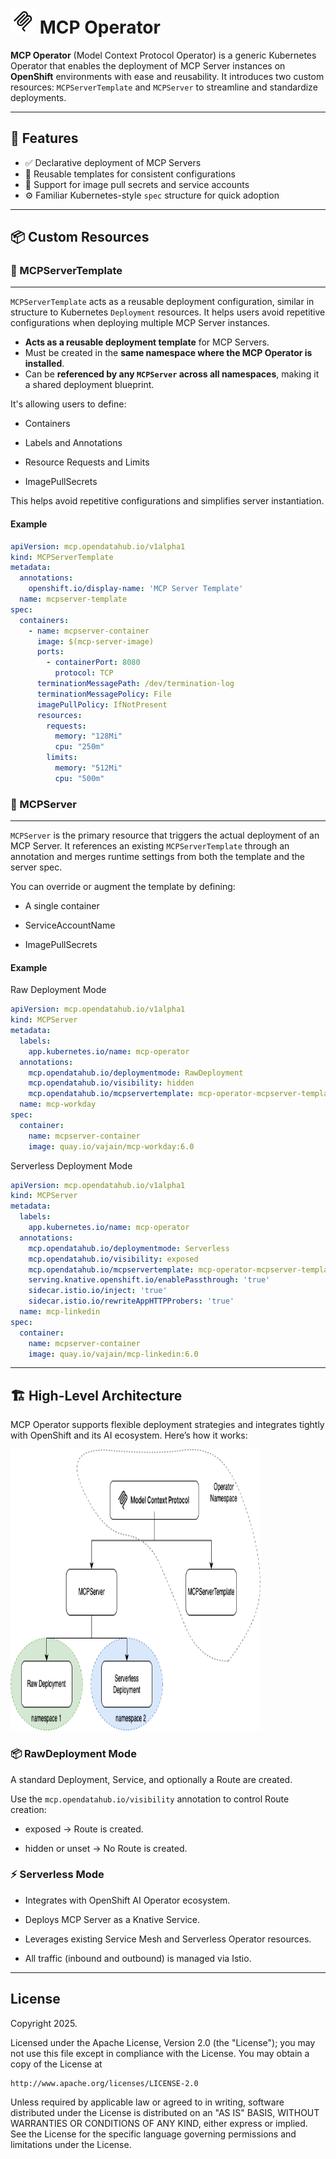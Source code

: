 # <img src="mcp.png" alt="High level Design" width="40" height="40"/> MCP Operator

**MCP Operator** (Model Context Protocol Operator) is a generic Kubernetes Operator that enables the deployment of MCP Server instances on **OpenShift** environments with ease and reusability. It introduces two custom resources: `MCPServerTemplate` and `MCPServer` to streamline and standardize deployments.

---

## 🚀 Features

- ✅ Declarative deployment of MCP Servers
- 🔁 Reusable templates for consistent configurations
- 🔐 Support for image pull secrets and service accounts
- ⚙️ Familiar Kubernetes-style `spec` structure for quick adoption

---

## 📦 Custom Resources

### 🧩 MCPServerTemplate

---

`MCPServerTemplate` acts as a reusable deployment configuration, similar in structure to Kubernetes `Deployment` resources. It helps users avoid repetitive configurations when deploying multiple MCP Server instances. 
- **Acts as a reusable deployment template** for MCP Servers.
- Must be created in the **same namespace where the MCP Operator is installed**.
- Can be **referenced by any `MCPServer` across all namespaces**, making it a shared deployment blueprint.

It's allowing users to define:

- Containers

- Labels and Annotations

- Resource Requests and Limits

- ImagePullSecrets

This helps avoid repetitive configurations and simplifies server instantiation.

#### Example

```yaml
apiVersion: mcp.opendatahub.io/v1alpha1
kind: MCPServerTemplate
metadata:
  annotations:
    openshift.io/display-name: 'MCP Server Template'
  name: mcpserver-template
spec:
  containers:
    - name: mcpserver-container
      image: $(mcp-server-image)
      ports:
        - containerPort: 8080
          protocol: TCP
      terminationMessagePath: /dev/termination-log
      terminationMessagePolicy: File
      imagePullPolicy: IfNotPresent
      resources:
        requests:
          memory: "128Mi"
          cpu: "250m"
        limits:
          memory: "512Mi"
          cpu: "500m"
```          

### 🧩 MCPServer

---

`MCPServer` is the primary resource that triggers the actual deployment of an MCP Server. It references an existing `MCPServerTemplate` through an annotation and merges runtime settings from both the template and the server spec.

You can override or augment the template by defining:

- A single container

- ServiceAccountName

- ImagePullSecrets

#### Example

Raw Deployment Mode
```yaml
apiVersion: mcp.opendatahub.io/v1alpha1
kind: MCPServer
metadata:
  labels:
    app.kubernetes.io/name: mcp-operator
  annotations:
    mcp.opendatahub.io/deploymentmode: RawDeployment
    mcp.opendatahub.io/visibility: hidden
    mcp.opendatahub.io/mcpservertemplate: mcp-operator-mcpserver-template
  name: mcp-workday
spec:
  container:
    name: mcpserver-container
    image: quay.io/vajain/mcp-workday:6.0
```
Serverless Deployment Mode

```yaml
apiVersion: mcp.opendatahub.io/v1alpha1
kind: MCPServer
metadata:
  labels:
    app.kubernetes.io/name: mcp-operator
  annotations:
    mcp.opendatahub.io/deploymentmode: Serverless
    mcp.opendatahub.io/visibility: exposed
    mcp.opendatahub.io/mcpservertemplate: mcp-operator-mcpserver-template
    serving.knative.openshift.io/enablePassthrough: 'true'
    sidecar.istio.io/inject: 'true'
    sidecar.istio.io/rewriteAppHTTPProbers: 'true'
  name: mcp-linkedin
spec:
  container:
    name: mcpserver-container
    image: quay.io/vajain/mcp-linkedin:6.0
```

---

## 🏗 High-Level Architecture

MCP Operator supports flexible deployment strategies and integrates tightly with OpenShift and its AI ecosystem. Here’s how it works:

<img src="hld.png" alt="High level Design" width="400" height="450"/>

### 📦 RawDeployment Mode
A standard Deployment, Service, and optionally a Route are created.

Use the `mcp.opendatahub.io/visibility` annotation to control Route creation:

- exposed → Route is created.

- hidden or unset → No Route is created.

### ⚡ Serverless Mode
- Integrates with OpenShift AI Operator ecosystem.

- Deploys MCP Server as a Knative Service.

- Leverages existing Service Mesh and Serverless Operator resources.

- All traffic (inbound and outbound) is managed via Istio.

---

## License

Copyright 2025.

Licensed under the Apache License, Version 2.0 (the "License");
you may not use this file except in compliance with the License.
You may obtain a copy of the License at

    http://www.apache.org/licenses/LICENSE-2.0

Unless required by applicable law or agreed to in writing, software
distributed under the License is distributed on an "AS IS" BASIS,
WITHOUT WARRANTIES OR CONDITIONS OF ANY KIND, either express or implied.
See the License for the specific language governing permissions and
limitations under the License.

